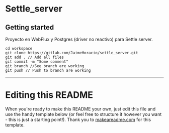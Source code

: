 # Settle_server



## Getting started
Proyecto en WebFlux y Postgres (driver no reactivo) para Settle server.

```
cd workspace
git clone https://gitlab.com/JaimeHoracio/settle_server.git
git add . // Add all files
git commit -m "Some comment"
git branch //See branch are working
git push // Push to branch are working
```


***

# Editing this README

When you're ready to make this README your own, just edit this file and use the handy template below (or feel free to structure it however you want - this is just a starting point!). Thank you to [makeareadme.com](https://www.makeareadme.com/) for this template.

